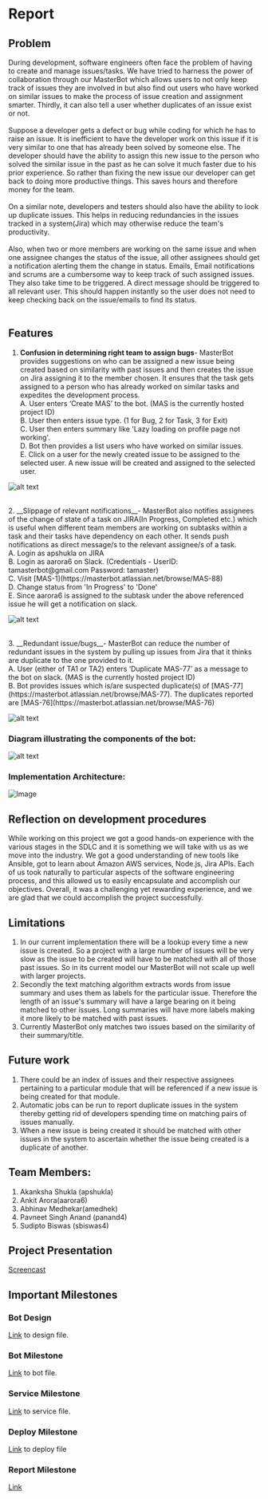 # Report

## Problem 
During development, software engineers often face the problem of having to create and manage issues/tasks. We have tried to harness the power of collaboration through our MasterBot which allows users to not only keep track of issues they are involved in but also find out users who have worked on similar issues to make the process of issue creation and assignment smarter. Thirdly, it can also tell a user whether duplicates of an issue exist or not.<br>
<br>
Suppose a developer gets a defect or bug while coding for which he has to raise an issue. It is inefficient to have the developer work on this issue if it is very similar to one that has already been solved by someone else. The developer should have the ability to assign this new issue to the person who solved the similar issue in the past as he can solve it much faster due to his prior experience. So rather than fixing the new issue our developer can get back to doing more productive things. This saves hours and therefore money for the team.<br>
<br>
On a similar note, developers and testers should also have the ability to look up duplicate issues. This helps in reducing redundancies in the issues tracked in a system(Jira) which may otherwise reduce the team's productivity. <br>
<br>
Also, when two or more members are working on the same issue and when one assignee changes the status of the issue, all other assignees should get a notification alerting them the change in status. Emails, Email notifications and scrums are a cumbersome way to keep track of such assigned issues. They also take time to be triggered. A direct message should be triggered to all relevant user. This should happen instantly so the user does not need to keep checking back on the issue/emails to find its status. <br>
<br>

## Features
1. __Confusion in determining right team to assign bugs__- MasterBot provides suggestions on who can be assigned a new issue being created based on similarity with past issues and then creates the issue on Jira assigning it to the member chosen. It ensures that the task gets assigned to a person who has already worked on similar tasks and expedites the development process. <br>
A. User enters ‘Create MAS’ to the bot. (MAS is the currently hosted project ID)<br>
B. User then enters issue type. (1 for Bug, 2 for Task, 3 for Exit)<br>
C. User then enters summary like 'Lazy loading on profile page not working'.<br>
D. Bot then provides a list users who have worked on similar issues. <br>
E. Click on a user for the newly created issue to be assigned to the selected user. A new issue will be created and assigned to the selected user. <br>

![alt text](https://github.ncsu.edu/sbiswas4/CSC510_Fall17_Project/blob/master/Images/MasterBOT_Demo.gif) 

<br>
2. __Slippage of relevant notifications__- MasterBot also notifies assignees of the change of state of a task on JIRA(In Progress, Completed etc.) which is useful when different team members are working on subtasks within a task and their tasks have dependency on each other. It sends push notifications as direct message/s to the relevant assignee/s of a task.<br>
A. Login as apshukla on JIRA<br>
B. Login as aarora6 on Slack. (Credentials - UserID:  tamasterbot@gmail.com Password: tamaster)<br>
C. Visit [MAS-1](https://masterbot.atlassian.net/browse/MAS-88)<br>
D. Change status from 'In Progress' to 'Done'<br>
E. Since aarora6 is assigned to the subtask under the above referenced issue he will get a notification on slack. <br>

![alt text](https://github.ncsu.edu/sbiswas4/CSC510_Fall17_Project/blob/master/Images/MasterBOT_Demo2.gif) 

<br>
3. __Redundant issue/bugs__- MasterBot can reduce the number of redundant issues in the system by pulling up issues from Jira that it thinks are duplicate to the one provided to it. <br>
 A. User (either of TA1 or TA2) enters ‘Duplicate MAS-77’ as a message to the bot on slack. (MAS is the currently hosted project ID)<br>
   B. Bot provides issues which is/are suspected duplicate(s) of [MAS-77](https://masterbot.atlassian.net/browse/MAS-77). The duplicates reported are [MAS-76](https://masterbot.atlassian.net/browse/MAS-76) <br>
   
![alt text](https://github.ncsu.edu/sbiswas4/CSC510_Fall17_Project/blob/master/Images/MasterBOT_Demo3.gif) 


### Diagram illustrating the components of the bot:
  ![alt text](https://github.ncsu.edu/sbiswas4/CSC510_Fall17_Project/blob/master/Images/design.png) 
  
### Implementation Architecture: 
![Image](https://github.ncsu.edu/sbiswas4/CSC510_Fall17_Project/blob/master/Images/Arch.png) 

## Reflection on development procedures
While working on this project we got a good hands-on experience with the various stages in the SDLC and it is something we will take with us as we move into the industry. We got a good understanding of new tools like Ansible, got to learn about Amazon AWS services, Node.js, Jira APIs. Each of us took naturally to particular aspects of the software engineering process, and this allowed us to easily encapsulate and accomplish our objectives. Overall, it was a challenging yet rewarding experience, and we are glad that we could accomplish the project successfully.

## Limitations 
1. In our current implementation there will be a lookup every time a new issue is created. So a project with a large number of issues will be very slow as the issue to be created will have to be matched with all of those past issues. So in its current model our MasterBot will not scale up well with larger projects.<br>
2. Secondly the text matching algorithm extracts words from issue summary and uses them as labels for the particular issue. Therefore the length of an issue's summary will have a large bearing on it being matched to other issues. Long summaries will have more labels making it more likely to be matched with past issues.<br>
3. Currently MasterBot only matches two issues based on the similarity of their summary/title.<br>

## Future work
1. There could be an index of issues and their respective assignees pertaining to a particular module that will be referenced if a new issue is being created for that module.
2. Automatic jobs can be run to report duplicate issues in the system thereby getting rid of developers spending time on matching pairs of issues manually.
3. When a new issue is being created it should be matched with other issues in the system to ascertain whether the issue being created is a duplicate of another.

## Team Members:

1. Akanksha Shukla (apshukla)
2. Ankit Arora(aarora6) 
3. Abhinav Medhekar(amedhek) 
4. Pavneet Singh Anand (panand4) 
5. Sudipto Biswas (sbiswas4)


## Project Presentation
[Screencast](https://youtu.be/L-Ub6Lx6CrI)

## Important Milestones 
### Bot Design   
[Link](./DESIGN.md) to design file.   
    
### Bot Milestone
[Link](./BOT.md) to bot file.   
        
### Service Milestone
[Link](./service/Service.md) to service file. 

### Deploy Milestone 
[Link](./Deploy/deploy.md) to deploy file

### Report Milestone
[Link](./report.md)
